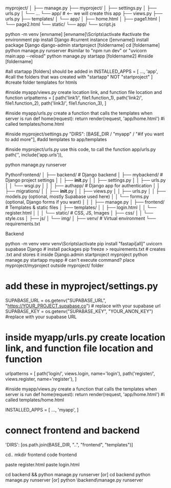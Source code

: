 myproject/
│
├── manage.py
├── myproject/
│   ├── settings.py
│   ├── urls.py
│   └── ...
└── app/                # <-- we will create this app
    ├── views.py
    ├── urls.py
    ├── templates/
    │   └── app/
    │       ├── home.html
    │       ├── page1.html
    │       └── page2.html
    └── static/
        └── app/
            └── script.js

python -m venv [envname]
[envname]\Scripts\activate      #activate the environment
pip install Django              #current instance ([envname]) install package Django
django-admin startproject [foldername]
cd [foldername]
python manage.py runserver                #similar to "npm run dev" or "uvicorn main:app --reload"
python manage.py startapp [foldername2]   #inside [foldername]

#all startapp [folders] should be added in
INSTALLED_APPS = [
    ...,
    'app', #call the folders that was created with "startapp" NOT "startproject"
]
#create folder templates for htmls

#inside myapp/views.py create location link, and function file location and function
urlpatterns = [
    path('link1/', file1.function_1),
    path('link2/', file1.function_2),
    path('link3/', file1.funcrion_3),
]

#inside myapp/urls.py create a function that calls the templates when server is run
def home(request):
    return render(request, 'app/home.html') #i called templates/home.html

#inside myproject/settings.py 
"DIRS": [BASE_DIR / "myapp" / "#if you want to add more"], #add templates to app/templates

#inside myproject/urls.py use this code, to call the function app/urls.py
path('', include('app.urls')),

python manage.py runserver 




PythonFrontend/
│
├── backend/                        # Django backend
│   ├── mybackend/                  # Django project settings
│   │   ├── __init__.py
│   │   ├── settings.py
│   │   ├── urls.py
│   │   └── wsgi.py
│   │
│   ├── authapp/                    # Django app for authentication
│   │   ├── migrations/
│   │   ├── __init__.py
│   │   ├── views.py
│   │   ├── urls.py
│   │   ├── models.py   (optional, mostly Supabase used here)
│   │   └── forms.py    (optional, Django forms if you want)
│   │
│   ├── manage.py
│
├── frontend/                       # Templates & static files
│   ├── templates/
│   │   ├── login.html
│   │   └── register.html
│   │
│   └── static/                     # CSS, JS, Images
│       ├── css/
│       │   └── style.css
│       ├── js/
│       └── img/
│
├── venv/                           # Virtual environment
└── requirements.txt


Backend

python -m venv venv
venv\Scripts\activate
pip install "fastapi[all]" uvicorn supabase Django       # install packages
pip freeze > requirements.txt                            # creates .txt and stores it inside
Django.admin startproject myproject
python manage.py startapp myapp    # can't execute command? place myproject/myproject outside myproject/ folder

# add these in myproject/settings.py
SUPABASE_URL = os.getenv("SUPABASE_URL", "https://YOUR_PROJECT.supabase.co") # replace with your supabase url 
SUPABASE_KEY = os.getenv("SUPABASE_KEY", "YOUR_ANON_KEY") #replace with your supabase URL


# inside myapp/urls.py create location link, and function file location and function
urlpatterns = [
    path('login/', views.login, name='login'),
    path('register/', views.register, name='register'),
]

#inside myapp/views.py create a function that calls the templates when server is run
def home(request):
    return render(request, 'app/home.html') #i called templates/home.html


INSTALLED_APPS = [
    ...,
    'myapp',
]


# connect frontend and backend
'DIRS': [os.path.join(BASE_DIR, "..", "frontend", "templates")]

cd..
mkdir frontend
code frontend

paste register.html
paste login.html

cd backend && python manage.py runserver
[or]
cd backend
python manage.py runserver
[or]
python \backend\manage.py runserver



